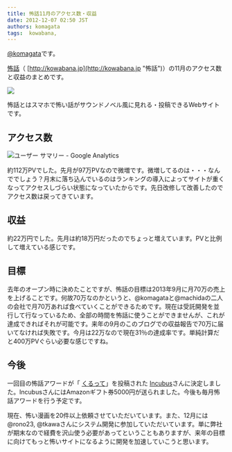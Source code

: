 ```yaml
---
title: 怖話11月のアクセス数・収益
date: 2012-12-07 02:50 JST
authors: komagata
tags:  kowabana, 
---
```

[@komagata](http://twitter.com/komagata)です。

[怖話](http://kowabana.jp "怖話")（ [http://kowabana.jp](http://kowabana.jp "怖話")）の11月のアクセス数と収益のまとめです。

[![](http://p.nanapi.jp/r/20120228/20120228194536_4f4cb050d3cc9.jpg)](http://kowabana.jp)

怖話とはスマホで怖い話がサウンドノベル風に見れる・投稿できるWebサイトです。

## アクセス数

![ユーザー サマリー - Google Analytics](https://lh3.googleusercontent.com/-tdDCm4ylnKY/UMDW3qBUYrI/AAAAAAAAChg/jLb6VwQJ6V0/s400/Screen%2520Shot%25202012-12-07%2520at%25202.32.47%2520AM.png)

約112万PVでした。先月が97万PVなので微増です。微増してるのは・・・なんででしょう？月末に落ち込んでいるのはランキングの導入によってサイトが重くなってアクセスしづらい状態になっていたからです。先日改修して改善したのでアクセス数は戻ってきています。

## 収益

約22万円でした。先月は約18万円だったのでちょっと増えています。PVと比例して増えている感じです。

## 目標

去年のオープン時に決めたことですが、怖話の目標は2013年9月に月70万の売上を上げることです。何故70万なのかというと、@komagataと@machidaの二人の会社で月70万あれば食べていくことができるためです。現在は受託開発を並行して行なっているため、全部の時間を怖話に使うことができませんが、これが達成できればそれが可能です。来年の9月のこのブログでの収益報告で70万に届いてなければ失敗です。今月は22万なので現在31％の達成率です。単純計算だと400万PVぐらい必要な感じですね。

## 今後

一回目の怖話アワードが「 [くるって](http://kowabana.jp/stories/18387 "くるって")」を投稿された [Incubus](http://kowabana.jp/users/619)さんに決定しました。IncubusさんにはAmazonギフト券5000円が送られました。今後も毎月怖話アワードを行う予定です。

現在、怖い漫画を20件以上依頼させていただいています。また、12月には@rono23, @tkawaさんにシステム開発に参加していただいています。単に弊社が期末なので経費を沢山使う必要があってということもありますが、来年の目標に向けてもっと怖いサイトになるように開発を加速していこうと思います。

